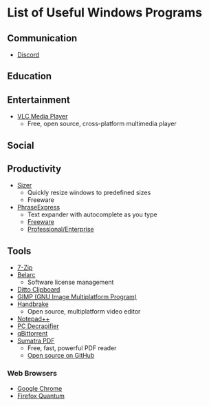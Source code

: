 
# List of Useful Windows Programs

## Communication
  * [Discord](https://discordapp.com/)

## Education

## Entertainment
  * [VLC Media Player](http://www.videolan.org/)
    * Free, open source, cross-platform multimedia player

## Social

## Productivity
  * [Sizer](http://www.brianapps.net/sizer/)
    * Quickly resize windows to predefined sizes
    * Freeware
  * [PhraseExpress](https://www.phraseexpress.com/)
    * Text expander with autocomplete as you type
    * [Freeware](https://www.phraseexpress.com/freeware.htm)
    * [Professional/Enterprise](https://www.phraseexpress.com/docs13/09/shop.php)

## Tools
  * [7-Zip](https://www.7-zip.org/)
  * [Belarc](https://www.belarc.com/)
    * Software license management
  * [Ditto Clipboard](https://www.microsoft.com/en-us/p/ditto-clipboard/9nblggh3zbjq)
  * [GIMP (GNU Image Multiplatform Program)](https://www.gimp.org/)
  * [Handbrake](https://handbrake.fr/)
    * Open source, multiplatform video editor
  * [Notepad++](https://notepad-plus-plus.org/)
  * [PC Decrapifier](https://www.pcdecrapifier.com/)
  * [qBittorrent](https://www.qbittorrent.org/)
  * [Sumatra PDF](https://www.sumatrapdfreader.org/free-pdf-reader.html)
    * Free, fast, powerful PDF reader
    * [Open source on GitHub](https://github.com/sumatrapdfreader/sumatrapdf)

### Web Browsers
  * [Google Chrome](https://www.google.com/chrome/)
  * [Firefox Quantum](https://www.mozilla.org/en-US/firefox/)

